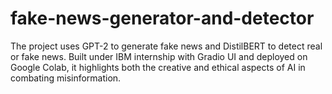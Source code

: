 # fake-news-generator-and-detector
The project uses GPT-2 to generate fake news and DistilBERT to detect real or fake news. Built under IBM internship with Gradio UI and deployed on Google Colab, it highlights both the creative and ethical aspects of AI in combating misinformation.
